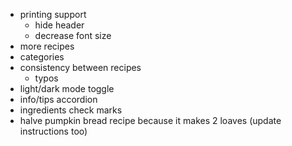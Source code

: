 - printing support
    - hide header
    - decrease font size
- more recipes
- categories
- consistency between recipes
    - typos
- light/dark mode toggle
- info/tips accordion
- ingredients check marks
- halve pumpkin bread recipe because it makes 2 loaves (update instructions too)